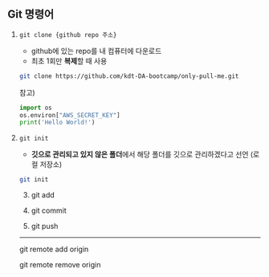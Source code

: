 ## Git 명령어
1. `git clone {github repo 주소}`
    - github에 있는 repo를 내 컴퓨터에 다운로드
    - 최초 1회만 **복제**할 때 사용
    ```bash
    git clone https://github.com/kdt-DA-bootcamp/only-pull-me.git
    ```
    참고)
    ```python
    import os
    os.environ["AWS_SECRET_KEY"]
    print('Hello World!')
    ```
2. `git init`
    - **깃으로 관리되고 있지 않은 폴더**에서 해당 폴더를 깃으로 관리하겠다고 선언 (로컬 저장소)
    ```bash
    git init
    ```

    3. git add

    4. git commit

    5. git push

    ---

    git remote add origin

    git remote remove origin